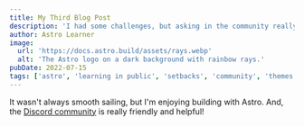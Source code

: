```yaml
---
title: My Third Blog Post
description: 'I had some challenges, but asking in the community really helped!'
author: Astro Learner
image:
  url: 'https://docs.astro.build/assets/rays.webp'
  alt: 'The Astro logo on a dark background with rainbow rays.'
pubDate: 2022-07-15
tags: ['astro', 'learning in public', 'setbacks', 'community', 'themes']
---
```


It wasn't always smooth sailing, but I'm enjoying building with Astro. And, the [Discord community](https://astro.build/chat) is really friendly and helpful!
